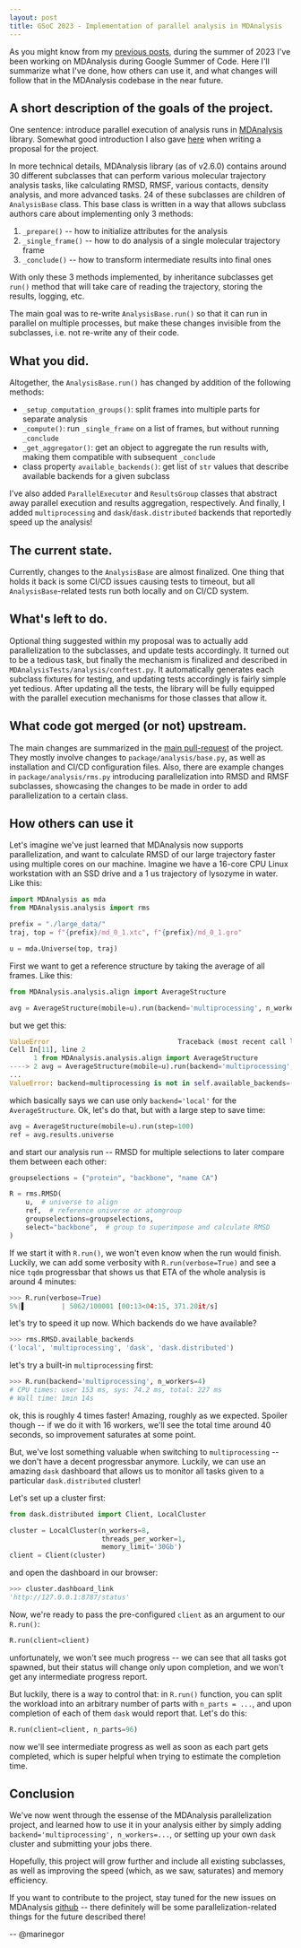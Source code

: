 ```yaml
---
layout: post
title: GSoC 2023 - Implementation of parallel analysis in MDAnalysis
---
```


As you might know from my [previous posts](https://marinegor.github.io/year-archive/), during the summer of 2023 I've been working on MDAnalysis during Google Summer of Code. Here I'll summarize what I've done, how others can use it, and what changes will follow that in the MDAnalysis codebase in the near future.


## A short description of the goals of the project.
One sentence: introduce parallel execution of analysis runs in [MDAnalysis](https://github.com/MDAnalysis/mdanalysis) library. Somewhat good introduction I also gave [here](https://marinegor.github.io/posts/2023/05/gsoc-proposal/) when writing a proposal for the project.

In more technical details, MDAnalysis library (as of v2.6.0) contains around 30 different subclasses that can perform various molecular trajectory analysis tasks, like calculating RMSD, RMSF, various contacts, density analysis, and more advanced tasks. 24 of these subclasses are children of `AnalysisBase` class. This base class is written in a way that allows subclass authors care about implementing only 3 methods:

 1. `_prepare()` -- how to initialize attributes for the analysis
 2. `_single_frame()` -- how to do analysis of a single molecular trajectory frame
 3. `_conclude()` -- how to transform intermediate results into final ones

With only these 3 methods implemented, by inheritance subclasses get `run()` method that will take care of reading the trajectory, storing the results, logging, etc.

The main goal was to re-write `AnalysisBase.run()` so that it can run in parallel on multiple processes, but make these changes invisible from the subclasses, i.e. not re-write any of their code.

## What you did.
Altogether, the `AnalysisBase.run()` has changed by addition of the following methods:

 - `_setup_computation_groups()`: split frames into multiple parts for separate analysis
 - `_compute()`: run `_single_frame` on a list of frames, but without running `_conclude`
 - `_get_aggregator()`: get an object to aggregate the run results with, making them compatible with subsequent `_conclude`
 - class property `available_backends()`: get list of `str` values that describe available backends for a given subclass

I've also added `ParallelExecutor` and `ResultsGroup` classes that abstract away parallel execution and results aggregation, respectively. And finally, I added `multiprocessing` and `dask`/`dask.distributed` backends that reportedly speed up the analysis!

## The current state.
Currently, changes to the `AnalysisBase` are almost finalized. One thing that holds it back is some CI/CD issues causing tests to timeout, but all `AnalysisBase`-related tests run both locally and on CI/CD system.

## What's left to do.
Optional thing suggested within my proposal was to actually add parallelization to the subclasses, and update tests accordingly. It turned out to be a tedious task, but finally the mechanism is finalized and described in `MDAnalysisTests/analysis/conftest.py`. It automatically generates each subclass fixtures for testing, and updating tests accordingly is fairly simple yet tedious. After updating all the tests, the library will be fully equipped with the parallel execution mechanisms for those classes that allow it.


## What code got merged (or not) upstream.
The main changes are summarized in the [main pull-request](https://github.com/MDAnalysis/mdanalysis/pull/4162) of the project. They mostly involve changes to `package/analysis/base.py`, as well as installation and CI/CD configuration files. Also, there are example changes in `package/analysis/rms.py` introducing parallelization into RMSD and RMSF subclasses, showcasing the changes to be made in order to add parallelization to a certain class.


## How others can use it

Let's imagine we've just learned that MDAnalysis now supports parallelization, and want to calculate RMSD of our large trajectory faster using multiple cores on our machine. Imagine we have a 16-core CPU Linux workstation with an SSD drive and a 1 us trajectory of lysozyme in water. Like this:


```python
import MDAnalysis as mda
from MDAnalysis.analysis import rms

prefix = "./large_data/"
traj, top = f"{prefix}/md_0_1.xtc", f"{prefix}/md_0_1.gro"

u = mda.Universe(top, traj)
```

First we want to get a reference structure by taking the average of all frames. Like this:

```python
from MDAnalysis.analysis.align import AverageStructure

avg = AverageStructure(mobile=u).run(backend='multiprocessing', n_workers=16)
```

but we get this:

```python
ValueError                                Traceback (most recent call last)
Cell In[11], line 2
      1 from MDAnalysis.analysis.align import AverageStructure
----> 2 avg = AverageStructure(mobile=u).run(backend='multiprocessing', n_workers=16)
...
ValueError: backend=multiprocessing is not in self.available_backends=('local',) for class AverageStructure
```

which basically says we can use only `backend='local'` for the `AverageStructure`. Ok, let's do that, but with a large step to save time:


```python
avg = AverageStructure(mobile=u).run(step=100)
ref = avg.results.universe
```

and start our analysis run -- RMSD for multiple selections to later compare them between each other:


```python
groupselections = ("protein", "backbone", "name CA")

R = rms.RMSD(
    u,  # universe to align
    ref,  # reference universe or atomgroup
    groupselections=groupselections,
    select="backbone",  # group to superimpose and calculate RMSD
)
```

If we start it with `R.run()`, we won't even know when the run would finish. Luckily, we can add some verbosity with `R.run(verbose=True)` and see a nice `tqdm` progressbar that shows us that ETA of the whole analysis is around 4 minutes:

```python
>>> R.run(verbose=True)
5%|▌         | 5062/100001 [00:13<04:15, 371.20it/s]
```

let's try to speed it up now. Which backends do we have available?

```python
>>> rms.RMSD.available_backends
('local', 'multiprocessing', 'dask', 'dask.distributed')
```

let's try a built-in `multiprocessing` first:

```python
>>> R.run(backend='multiprocessing', n_workers=4)
# CPU times: user 153 ms, sys: 74.2 ms, total: 227 ms
# Wall time: 1min 14s
```

ok, this is roughly 4 times faster! Amazing, roughly as we expected.
Spoiler though -- if we do it with 16 workers, we'll see the total time around 40 seconds, so improvement saturates at some point.

But, we've lost something valuable when switching to `multiprocessing` -- we don't have a decent progressbar anymore. Luckily, we can use an amazing `dask` dashboard that allows us to monitor all tasks given to a particular `dask.distributed` cluster!

Let's set up a cluster first:

```python
from dask.distributed import Client, LocalCluster

cluster = LocalCluster(n_workers=8, 
                       threads_per_worker=1,
                       memory_limit='30Gb')
client = Client(cluster)
```

and open the dashboard in our browser:

```python
>>> cluster.dashboard_link
'http://127.0.0.1:8787/status'
```

Now, we're ready to pass the pre-configured `client` as an argument to our `R.run()`:

```python
R.run(client=client)
```

unfortunately, we won't see much progress -- we can see that all tasks got spawned, but their status will change only upon completion, and we won't get any intermediate progress report.

But luckily, there is a way to control that: in `R.run()` function, you can split the workload into an arbitrary number of parts with `n_parts = ...`, and upon completion of each of them `dask` would report that. Let's do this:

```python
R.run(client=client, n_parts=96)
```

now we'll see intermediate progress as well as soon as each part gets completed, which is super helpful when trying to estimate the completion time.


## Conclusion
We've now went through the essense of the MDAnalysis parallelization project, and learned how to use it in your analysis either by simply adding `backend='multiprocessing', n_workers=...`, or setting up your own `dask` cluster and submitting your jobs there.

Hopefully, this project will grow further and include all existing subclasses, as well as improving the speed (which, as we saw, saturates) and memory efficiency.

If you want to contribute to the project, stay tuned for the new issues on MDAnalysis [github](https://github.com/MDAnalysis/mdanalysis) -- there definitely will be some parallelization-related things for the future described there!


-- @marinegor
